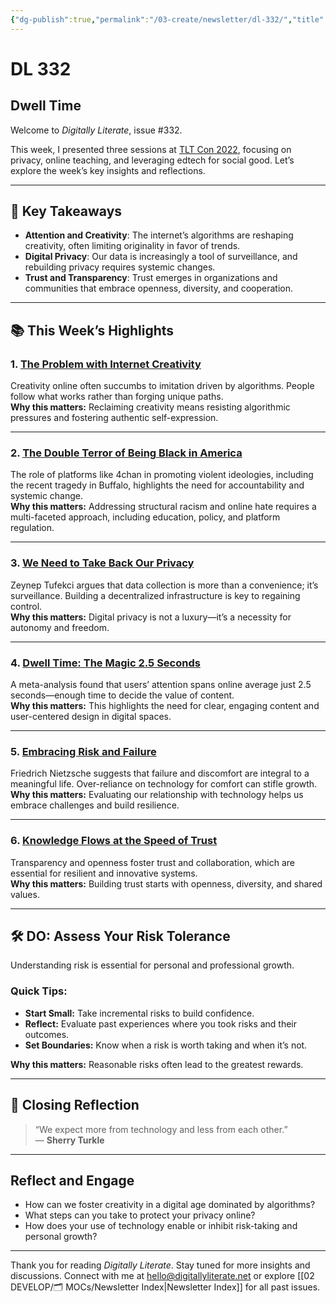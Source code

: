 ```yaml
---
{"dg-publish":true,"permalink":"/03-create/newsletter/dl-332/","title":"Dwell Time","tags":["4chan","attention","privacy","race","racism","risk","technology","transparency","trust"],"created":"2022-05-21","updated":"2022-05-21"}
---
```



# DL 332

## Dwell Time  

Welcome to _Digitally Literate_, issue #332.  

This week, I presented three sessions at [TLT Con 2022](https://tlt.cofc.edu/tltcon/), focusing on privacy, online teaching, and leveraging edtech for social good. Let’s explore the week’s key insights and reflections.  

---

## 🔖 Key Takeaways  

- **Attention and Creativity**: The internet’s algorithms are reshaping creativity, often limiting originality in favor of trends.  
- **Digital Privacy**: Our data is increasingly a tool of surveillance, and rebuilding privacy requires systemic changes.  
- **Trust and Transparency**: Trust emerges in organizations and communities that embrace openness, diversity, and cooperation.  

---

## 📚 This Week’s Highlights  

### 1. **[The Problem with Internet Creativity](https://www.youtube.com/watch?v=Ieq6V3o4rqM)**  
Creativity online often succumbs to imitation driven by algorithms. People follow what works rather than forging unique paths.  
**Why this matters:** Reclaiming creativity means resisting algorithmic pressures and fostering authentic self-expression.  

---

### 2. **[The Double Terror of Being Black in America](https://www.theatlantic.com/ideas/archive/2022/05/buffalo-shooting-manifesto-racism-great-replacement/629924/)**  
The role of platforms like 4chan in promoting violent ideologies, including the recent tragedy in Buffalo, highlights the need for accountability and systemic change.  
**Why this matters:** Addressing structural racism and online hate requires a multi-faceted approach, including education, policy, and platform regulation.  

---

### 3. **[We Need to Take Back Our Privacy](https://www.nytimes.com/2022-05-19/opinion/privacy-technology-data.html)**  
Zeynep Tufekci argues that data collection is more than a convenience; it’s surveillance. Building a decentralized infrastructure is key to regaining control.  
**Why this matters:** Digital privacy is not a luxury—it’s a necessity for autonomy and freedom.  

---

### 4. **[Dwell Time: The Magic 2.5 Seconds](https://www.eye-square.com/en/media-attention-benchmark/)**  
A meta-analysis found that users’ attention spans online average just 2.5 seconds—enough time to decide the value of content.  
**Why this matters:** This highlights the need for clear, engaging content and user-centered design in digital spaces.  

---

### 5. **[Embracing Risk and Failure](https://bigthink.com/thinking/nietzsche-failure-comfort/)**  
Friedrich Nietzsche suggests that failure and discomfort are integral to a meaningful life. Over-reliance on technology for comfort can stifle growth.  
**Why this matters:** Evaluating our relationship with technology helps us embrace challenges and build resilience.  

---

### 6. **[Knowledge Flows at the Speed of Trust](https://jarche.com/2022/03/knowledge-flows-at-the-speed-of-trust/)**  
Transparency and openness foster trust and collaboration, which are essential for resilient and innovative systems.  
**Why this matters:** Building trust starts with openness, diversity, and shared values.  

---

## 🛠️ DO: Assess Your Risk Tolerance  

Understanding risk is essential for personal and professional growth.  

### Quick Tips:  
- **Start Small:** Take incremental risks to build confidence.  
- **Reflect:** Evaluate past experiences where you took risks and their outcomes.  
- **Set Boundaries:** Know when a risk is worth taking and when it’s not.  

**Why this matters:** Reasonable risks often lead to the greatest rewards.  

---

## 🌟 Closing Reflection  

> “We expect more from technology and less from each other.”  
> — **Sherry Turkle**

---

## Reflect and Engage  

- How can we foster creativity in a digital age dominated by algorithms?  
- What steps can you take to protect your privacy online?  
- How does your use of technology enable or inhibit risk-taking and personal growth?  

---

Thank you for reading _Digitally Literate_. Stay tuned for more insights and discussions. Connect with me at [hello@digitallyliterate.net](mailto:hello@digitallyliterate.net) or explore [[02 DEVELOP/🗂️ MOCs/Newsletter Index\|Newsletter Index]] for all past issues.  

